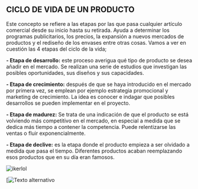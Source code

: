 ## CICLO DE VIDA DE UN PRODUCTO

Este concepto se refiere a las etapas por las que pasa cualquier artículo comercial desde su inicio hasta su retirada. Ayuda a determinar los programas publicitarios, los precios, la expansión a nuevos mercados de productos y el rediseño de los envases entre otras cosas. Vamos a ver en cuestión las 4 etapas del ciclo de la vida;

**- Etapa de desarrollo:** este proceso averigua qué tipo de producto se desea añadir en el mercado. Se realizan una serie de estudios que investigan las posibles oportunidades, sus diseños y sus capacidades.

**- Etapa de crecimiento:** después de que se haya introducido en el mercado por primera vez, se emplean por ejemplo estrategia promocional y marketing de crecimiento. La idea es conocer e indagar que posibles desarrollos se pueden implementar en el proyecto.

**- Etapa de madurez:** Se trata de una indicación de que el producto se está volviendo más competitivo en el mercado, en especial a medida que se dedica más tiempo a contener la competencia. Puede relentizarse las ventas o fluir exponencialmente.

**- Etapa de declive:** es la etapa donde el producto empieza a ser olvidado a medida que pasa el tiempo. Diferentes productos acaban reemplazando esos productos que en su día eran famosos.

![ikerlol](img/cicloProducto.avif)

[![Texto alternativo](https://mailchimp.com/es/resources/product-life-cycle/)




